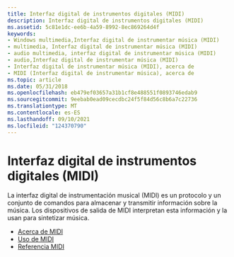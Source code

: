 ```yaml
---
title: Interfaz digital de instrumentos digitales (MIDI)
description: Interfaz digital de instrumentos digitales (MIDI)
ms.assetid: 5c81e1dc-ee6b-4a59-8992-8ec869264d4f
keywords:
- Windows multimedia,Interfaz digital de instrumentar música (MIDI)
- multimedia, Interfaz digital de instrumentar música (MIDI)
- audio multimedia, interfaz digital de instrumentar música (MIDI)
- audio,Interfaz digital de instrumentar música (MIDI)
- Interfaz digital de instrumentar música (MIDI), acerca de
- MIDI (Interfaz digital de instrumentar música), acerca de
ms.topic: article
ms.date: 05/31/2018
ms.openlocfilehash: eb479ef03657a31b1cf8e488551f0893746edab9
ms.sourcegitcommit: 9eebab0ead09cecdbc24f5f84d56c8b6a7c22736
ms.translationtype: MT
ms.contentlocale: es-ES
ms.lasthandoff: 09/10/2021
ms.locfileid: "124370790"
---
```

# <a name="musical-instrument-digital-interface-midi"></a>Interfaz digital de instrumentos digitales (MIDI)

La interfaz digital de instrumentación musical (MIDI) es un protocolo y un conjunto de comandos para almacenar y transmitir información sobre la música. Los dispositivos de salida de MIDI interpretan esta información y la usan para sintetizar música.

-   [Acerca de MIDI](about-midi.md)
-   [Uso de MIDI](using-midi.md)
-   [Referencia MIDI](midi-reference.md)

 

 




